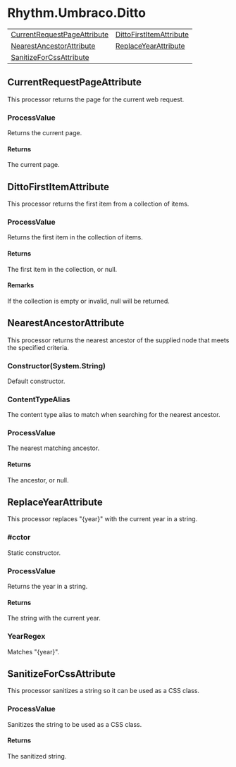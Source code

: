 # Rhythm.Umbraco.Ditto

<table>
<tbody>
<tr>
<td><a href="#currentrequestpageattribute">CurrentRequestPageAttribute</a></td>
<td><a href="#dittofirstitemattribute">DittoFirstItemAttribute</a></td>
</tr>
<tr>
<td><a href="#nearestancestorattribute">NearestAncestorAttribute</a></td>
<td><a href="#replaceyearattribute">ReplaceYearAttribute</a></td>
</tr>
<tr>
<td><a href="#sanitizeforcssattribute">SanitizeForCssAttribute</a></td>
</tr>
</tbody>
</table>


## CurrentRequestPageAttribute

This processor returns the page for the current web request.

### ProcessValue

Returns the current page.

#### Returns

The current page.


## DittoFirstItemAttribute

This processor returns the first item from a collection of items.

### ProcessValue

Returns the first item in the collection of items.

#### Returns

The first item in the collection, or null.

#### Remarks

If the collection is empty or invalid, null will be returned.


## NearestAncestorAttribute

This processor returns the nearest ancestor of the supplied node that meets the specified criteria.

### Constructor(System.String)

Default constructor.

### ContentTypeAlias

The content type alias to match when searching for the nearest ancestor.

### ProcessValue

The nearest matching ancestor.

#### Returns

The ancestor, or null.


## ReplaceYearAttribute

This processor replaces "{year}" with the current year in a string.

### #cctor

Static constructor.

### ProcessValue

Returns the year in a string.

#### Returns

The string with the current year.

### YearRegex

Matches "{year}".


## SanitizeForCssAttribute

This processor sanitizes a string so it can be used as a CSS class.

### ProcessValue

Sanitizes the string to be used as a CSS class.

#### Returns

The sanitized string.
